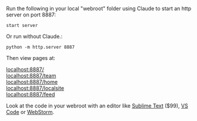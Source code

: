 Run the following in your local "webroot" folder using Claude to start an http server on port 8887:

	start server

Or run without Claude.:

	python -m http.server 8887

Then view pages at:

[localhost:8887/](http://localhost:8887/)  
[localhost:8887/team](http://localhost:8887/team/)  
[localhost:8887/home](http://localhost:8887/home/)  
[localhost:8887/localsite](http://localhost:8887/localsite/)  
[localhost:8887/feed](http://localhost:8887/feed/)  
<!--
[localhost:8887/comparison](http://localhost:8887/comparison/)  
-->

Look at the code in your webroot with an editor like [Sublime Text](https://www.sublimetext.com/) ($99), [VS Code](https://code.visualstudio.com/) or [WebStorm](https://www.jetbrains.com/webstorm/).